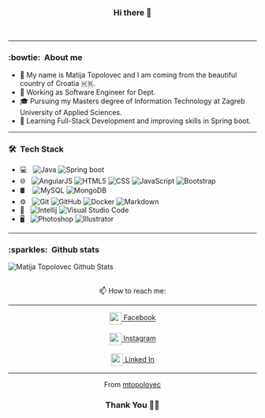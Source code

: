 <div align="center">
  <h3>Hi there 👋</h3>
  <br>
</div>

---

<h3> :bowtie: &nbsp;About me</h3>

- :man: My name is Matija Topolovec and I am coming from the beautiful country of Croatia 🇭🇷.
- :briefcase: Working as Software Engineer for Dept.
- :mortar_board: Pursuing my Masters degree of Information Technology at Zagreb University of Applied Sciences.
- :book: Learning Full-Stack Development and improving skills in Spring boot.

---

<h3> 🛠 &nbsp;Tech Stack</h3>

- 💻 &nbsp;
  ![Java](https://img.shields.io/badge/-Java-333333?style=flat&logo=Java&logoColor=007396)
  ![Spring boot](https://img.shields.io/badge/-SpringBoot-333333?style=flat&logo=springboot)
- 🌐 &nbsp;
  ![AngularJS](https://img.shields.io/badge/-AngularJS-333333?style=flat&logo=angularjs)
  ![HTML5](https://img.shields.io/badge/-HTML5-333333?style=flat&logo=HTML5)
  ![CSS](https://img.shields.io/badge/-CSS-333333?style=flat&logo=CSS3&logoColor=1572B6)
  ![JavaScript](https://img.shields.io/badge/-JavaScript-333333?style=flat&logo=javascript)
  ![Bootstrap](https://img.shields.io/badge/-Bootstrap-333333?style=flat&logo=bootstrap&logoColor=563D7C)
- 🛢 &nbsp;&nbsp;
  ![MySQL](https://img.shields.io/badge/-MySQL-333333?style=flat&logo=mysql)
  ![MongoDB](https://img.shields.io/badge/-MongoDB-333333?style=flat&logo=mongodb)
- ⚙️ &nbsp;
  ![Git](https://img.shields.io/badge/-Git-333333?style=flat&logo=git)
  ![GitHub](https://img.shields.io/badge/-GitHub-333333?style=flat&logo=github)
  ![Docker](https://img.shields.io/badge/-Docker-333333?style=flat&logo=docker)
  ![Markdown](https://img.shields.io/badge/-Markdown-333333?style=flat&logo=markdown)
- 🔧 &nbsp;
  ![Intellij](https://img.shields.io/badge/-Intellijidea-333333?style=flat&logo=intellijidea)
  ![Visual Studio Code](https://img.shields.io/badge/-Visual%20Studio%20Code-333333?style=flat&logo=visual-studio-code&logoColor=007ACC)
- 🖥 &nbsp;
  ![Photoshop](https://img.shields.io/badge/-Photoshop-333333?style=flat&logo=adobe-photoshop)
  ![Illustrator](https://img.shields.io/badge/-Illustrator-333333?style=flat&logo=adobe-illustrator)

---

<h3> :sparkles: &nbsp;Github stats</h3>

![Matija Topolovec Github Stats](https://github-readme-stats.vercel.app/api?username=mtopolovec&show_icons=true&title_color=58a6ff&icon_color=58a6ff&text_color=9f9f9f&bg_color=151515)

<br /> 

<div align="center">
📫 How to reach me:
</div>

---

<div align="center">
    <a href = "https://www.facebook.com/topolovec.matija">
       <div>
         <img src = "https://www.logo.wine/a/logo/Facebook/Facebook-f_Logo-Blue-Logo.wine.svg" height= 25px width = 25px style="vertical-align:middle"
             align="center">
        <span align="center"> Facebook </span> 
        </div>
    </a>&nbsp;&nbsp;
    <a href = "https://www.instagram.com/matija_topolovec">
      <div> 
      <img src = "https://www.logo.wine/a/logo/Instagram/Instagram-Logo.wine.svg" height= 25px width = 25px style="vertical-align:middle"
             align="center">
        <span align="center"> Instagram </span> 
       </div>
    </a>&nbsp;&nbsp;
    <a href = "https://www.linkedin.com/in/matija-topolovec">
      <div>  
        <img src = "https://www.logo.wine/a/logo/LinkedIn/LinkedIn-Icon-Logo.wine.svg" height= 25px width = 25px style="vertical-align:middle">
        <span align="center"> Linked In </span> 
      <div> 
    </a>
</div>

---

<div align="center">
  From <a href = "https://github.com/mtopolovec">mtopolovec</a>
  <h3>Thank You 🙏🏼</h3>
</div>

<!--
**mtopolovec/mtopolovec** is a ✨ _special_ ✨ repository because its `README.md` (this file) appears on your GitHub profile.

Here are some ideas to get you started:

- 🔭 I’m currently working on ...
- 🌱 I’m currently learning ...
- 👯 I’m looking to collaborate on ...
- 🤔 I’m looking for help with ...
- 💬 Ask me about ...
- 📫 How to reach me: ...
- 😄 Pronouns: ...
- ⚡ Fun fact: ...
-->
